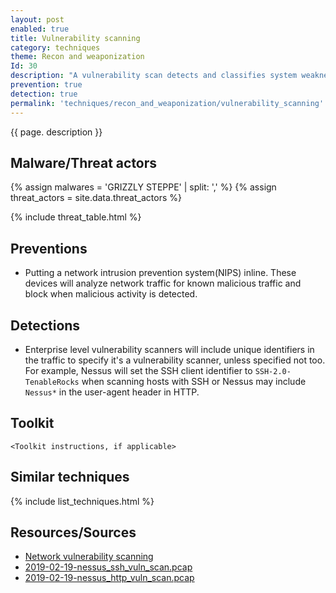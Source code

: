 ```yaml
---
layout: post
enabled: true
title: Vulnerability scanning
category: techniques
theme: Recon and weaponization
Id: 30
description: "A vulnerability scan detects and classifies system weaknesses in computers, networks and communications equipment and predicts the effectiveness of countermeasures."
prevention: true
detection: true
permalink: 'techniques/recon_and_weaponization/vulnerability_scanning'
---
```

{{ page. description }}

## Malware/Threat actors

<!-- Threat actors table -->
{% assign malwares = 'GRIZZLY STEPPE' | split: ',' %}
{% assign threat_actors = site.data.threat_actors %}

{% include threat_table.html %}

## Preventions

* Putting a network intrusion prevention system(NIPS) inline. These devices will analyze network traffic for known malicious traffic and block when malicious activity is detected.

## Detections

* Enterprise level vulnerability scanners will include unique identifiers in the traffic to specify it's a vulnerability scanner, unless specified not too. For example, Nessus will set the SSH client identifier to `SSH-2.0-TenableRocks` when scanning hosts with SSH or Nessus may include `Nessus*` in the user-agent header in HTTP.

## Toolkit

`<Toolkit instructions, if applicable>`

## Similar techniques

{% include list_techniques.html %}


## Resources/Sources

* [Network vulnerability scanning](https://searchsecurity.techtarget.com/definition/vulnerability-scanning)
* [2019-02-19-nessus_ssh_vuln_scan.pcap]()
* [2019-02-19-nessus_http_vuln_scan.pcap]()
